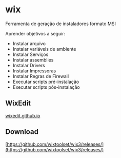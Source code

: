 # wix

Ferramenta de geração de instaladores formato MSI

Aprender objetivos a seguir:

- Instalar arquivo
- Instalar variáveis de ambiente
- Instalar Serviços
- Instalar assemblies
- Instalar Drivers
- Instalar Impressoras
- Instalar Regras de Firewall
- Executar scripts pré-instalação
- Executar scripts pós-instalação

## WixEdit
[wixedit.github.io](https://wixedit.github.io)

## Download
[https://github.com/wixtoolset/wix3/releases/](https://github.com/wixtoolset/wix3/releases/)


